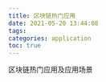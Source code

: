 ```yaml
---
title: 区块链热门应用
date: 2021-05-20 13:44:08
tags:
categories: application
toc: true
---
```


区块链热门应用及应用场景